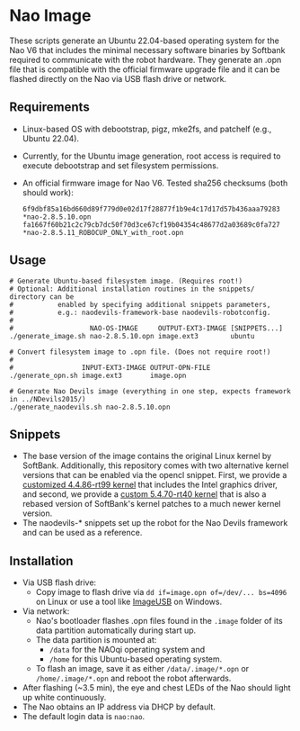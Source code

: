 # Nao Image

These scripts generate an Ubuntu 22.04-based operating system for the Nao V6 that includes the minimal necessary software binaries by Softbank required to communicate with the robot hardware. They generate an .opn file that is compatible with the official firmware upgrade file and it can be flashed directly on the Nao via USB flash drive or network.

## Requirements

* Linux-based OS with debootstrap, pigz, mke2fs, and patchelf (e.g., Ubuntu 22.04).
* Currently, for the Ubuntu image generation, root access is required to execute debootstrap and set filesystem permissions.
* An official firmware image for Nao V6. Tested sha256 checksums (both should work): 
    
    ```
    6f9dbf85a16bd660d89f779d0e02d17f28877f1b9e4c17d17d57b436aaa79283 *nao-2.8.5.10.opn
    fa1667f60b21c2c79cb7dc50f70d3ce67cf19b04354c48677d2a03689c0fa727 *nao-2.8.5.11_ROBOCUP_ONLY_with_root.opn
    ```


## Usage

```
# Generate Ubuntu-based filesystem image. (Requires root!)
# Optional: Additional installation routines in the snippets/ directory can be
#           enabled by specifying additional snippets parameters,
#           e.g.: naodevils-framework-base naodevils-robotconfig.
#
#                   NAO-OS-IMAGE     OUTPUT-EXT3-IMAGE [SNIPPETS...]
./generate_image.sh nao-2.8.5.10.opn image.ext3        ubuntu

# Convert filesystem image to .opn file. (Does not require root!)
#
#                 INPUT-EXT3-IMAGE OUTPUT-OPN-FILE
./generate_opn.sh image.ext3       image.opn

# Generate Nao Devils image (everything in one step, expects framework in ../NDevils2015/)
./generate_naodevils.sh nao-2.8.5.10.opn
```

## Snippets

* The base version of the image contains the original Linux kernel by SoftBank. Additionally, this repository comes with two alternative kernel versions that can be enabled via the opencl snippet. First, we provide a [customized 4.4.86-rt99 kernel](https://github.com/aldebaran/linux-aldebaran/tree/sbr/v4.4.86-rt99-baytrail) that includes the Intel graphics driver, and second, we provide a [custom 5.4.70-rt40 kernel](https://github.com/NaoDevils/NaoKernel/tree/v5.4.70-rt40) that is also a rebased version of SoftBank's kernel patches to a much newer kernel version.
* The naodevils-* snippets set up the robot for the Nao Devils framework and can be used as a reference.

## Installation

* Via USB flash drive:
    * Copy image to flash drive via `dd if=image.opn of=/dev/... bs=4096` on Linux or use a tool like [ImageUSB](https://www.osforensics.com/tools/write-usb-images.html) on Windows.
* Via network:
    * Nao's bootloader flashes .opn files found in the `.image` folder of its data partition automatically during start up. 
    * The data partition is mounted at:
        * `/data` for the NAOqi operating system and
        * `/home` for this Ubuntu-based operating system.
    * To flash an image, save it as either `/data/.image/*.opn` or `/home/.image/*.opn` and reboot the robot afterwards.
* After flashing (~3.5 min), the eye and chest LEDs of the Nao should light up white continuously.
* The Nao obtains an IP address via DHCP by default.
* The default login data is `nao:nao`.
